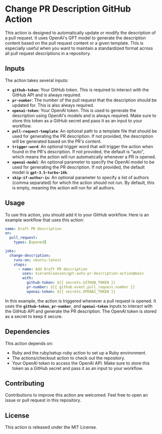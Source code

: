 # **Change PR Description GitHub Action**

This action is designed to automatically update or modify the description of a pull request. It uses OpenAI's GPT model to generate the description content based on the pull request content or a given template. This is especially useful when you want to maintain a standardized format across all pull request descriptions in a repository.

## **Inputs**

The action takes several inputs:

- **`github-token`**: Your GitHub token. This is required to interact with the GitHub API and is always required.
- **`pr-number`**: The number of the pull request that the description should be updated for. This is also always required.
- **`openai-token`**: Your OpenAI token. This is used to generate the description using OpenAI's models and is always required. Make sure to store this token as a GitHub secret and pass it as an input to your workflow.
- **`pull-request-template`**: An optional path to a template file that should be used for generating the PR description. If not provided, the description will be generated based on the PR's content.
- **`trigger-word`**: An optional trigger word that will trigger the action when found in the PR's description. If not provided, the default is "auto", which means the action will run automatically whenever a PR is opened.
- **`openai-model`**: An optional parameter to specify the OpenAI model to be used for generating the PR description. If not provided, the default model is **`gpt-3.5-turbo-16k`**.
- **`skip-if-author-is`**: An optional parameter to specify a list of authors (comma separated) for which the action should not run. By default, this is empty, meaning the action will run for all authors.

## **Usage**

To use this action, you should add it to your GitHub workflow. Here is an example workflow that uses this action:

```yaml
name: Draft PR Description
on:
  pull_request:
    types: [opened]

jobs:
  change-description:
    runs-on: ubuntu-latest
    steps:
      - name: Add Draft PR description
        uses: kieranklaassen/gpt-auto-pr-description-action@main
        with:
          github-token: ${{ secrets.GITHUB_TOKEN }}
          pr-number: ${{ github.event.pull_request.number }}
          openai-token: ${{ secrets.OPENAI_TOKEN }}
```

In this example, the action is triggered whenever a pull request is opened. It uses the **`github-token`**, **`pr-number`**, and **`openai-token`** inputs to interact with the GitHub API and generate the PR description. The OpenAI token is stored as a secret to keep it secure.

## **Dependencies**

This action depends on:

- Ruby and the ruby/setup-ruby action to set up a Ruby environment.
- The actions/checkout action to check out the repository.
- Your OpenAI token to access the OpenAI API. Make sure to store this token as a GitHub secret and pass it as an input to your workflow.

## **Contributing**

Contributions to improve this action are welcomed. Feel free to open an issue or pull request in this repository.

## **License**

This action is released under the MIT License.
